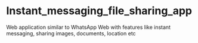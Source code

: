# Instant_messaging_file_sharing_app
Web application similar to WhatsApp Web with features like instant messaging, sharing images, documents, location etc
